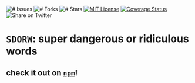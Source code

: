 ![# Issues](https://img.shields.io/github/issues/noltron000/sdrow.svg)
![# Forks](https://img.shields.io/github/forks/noltron000/sdrow.svg)
![# Stars](https://img.shields.io/github/stars/noltron000/sdrow.svg)
[![MIT License](https://img.shields.io/badge/License-MIT-blue.svg)](https://opensource.org/licenses/MIT)
[![Coverage Status](https://coveralls.io/repos/github/noltron000/sdrow/badge.svg?branch=master)](https://coveralls.io/github/noltron000/sdrow?branch=master)
![Share on Twitter](https://img.shields.io/twitter/url/https/github.com%2Fnoltron000%2Fsdrow.svg)

# `SDORW`: super dangerous or ridiculous words
## check it out on [`npm`](https://www.npmjs.com/package/sdrow)!
<!--
!THIS BLOCK HAS BEEN INVALIDATED!

## Features
1. `String.prototype.upperFirst( )` A function that uppercases the first character of string.
	- Example Input: `i want this capitalized.`
	- Expected Output: `I want this capitalized.`
1. `String.prototype.lowerFirst( )` A function that lowercases the first character of string.
	- Example Input: `I like lowercase`
	- Expected Output: `i like lowercase`
1. `String.prototype.upperWord( )` A function that uppercases the first letter of each word in a string.
	- Example Input: `I like caps.`
	- Expected Output: `I Like Caps.`
1. `String.prototype.upperWiggle( )` A function that uppercases every other letter.
	- Example Input: `I feel All wiggly.`
	- Expected Output: `I FeEl aLl wIgGlY.`
1. `String.prototype.removeSpaces( )` A function that removes all whitespace from a given string.
	- Example Input: `try to decode this!`
	- Expected Output: `trytodecodethis!`
1. `String.prototype.trimSpaces( )` A function that removes only the extra whitespace from a given string (example: `" a b " → "a b"`).
	- Example Input: `far out`
	- Expected Output: `far out`
1. `String.prototype.allCaps( )` A function that makes all characters uppercase. (this is the same as `.toUppercase()`).
	- Example Input: `i like to yell!!`
	- Expected Output: `I LIKE TO YELL!!`
1. `String.prototype.kababCase( )` A function that removes extra spaces and replaces spaces with the hyphen "-", and makes all characters lowercase.
	- Example Input: `What is kabab-case anyway`
	- Expected Output: `what-is-kabab-case-anyway`
1. `String.prototype.snakeCase( )` Removes extra space and replaces spaces with an underscore "\_", and makes all characters lowercase.
	- Example Input: `Snakes are Amazing`
	- Expected Output: `snakes_are_amazing`
1. `String.prototype.camelCase( )` Lowercases the first character of the first word. Then uppercases the first character of all other words, and removes all spaces.
	- Example Input: `CAMELS are a special sort of animal.`
	- Expected Output: `camelsAreASpecialSortOfAnimal`

See [Homework 1](https://github.com/Make-School-Courses/FEW-2.1-Writing-JavaScript-Libraries/blob/master/Assignments/assignment-1-string-lib.md)

## Usage
Just connect any of those functions to a string and see magic! Note, none of these functions take in a parameter. They are methods.

Example:
```js
let superString =
	'wow! this project is    soooooooooooo   cool. Just amazing.    '
console.log(superString.snakeCase())
```
--->
